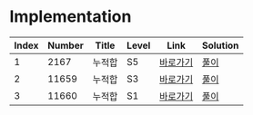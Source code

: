 # Implementation

| Index | Number | Title  | Level | Link                                              | Solution                                                                                      |
| ----- | ------ | ------ | ----- | ------------------------------------------------- | --------------------------------------------------------------------------------------------- |
| 1     | 2167   | 누적합 | S5    | [바로가기](https://www.acmicpc.net/problem/2167)  | [풀이](https://github.com/constdreamcoder/backjoon-for-swift/blob/main/PrefixSum/2167.swift)  |
| 2     | 11659  | 누적합 | S3    | [바로가기](https://www.acmicpc.net/problem/11659) | [풀이](https://github.com/constdreamcoder/backjoon-for-swift/blob/main/PrefixSum/11659.swift) |
| 3     | 11660  | 누적합 | S1    | [바로가기](https://www.acmicpc.net/problem/11660) | [풀이](https://github.com/constdreamcoder/backjoon-for-swift/blob/main/PrefixSum/11660.swift) |
